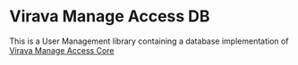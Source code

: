# Virava Manage Access DB
This is a User Management library containing a database implementation of [Virava Manage Access Core](https://github.com/cleverpine/virava-manage-access-core)
